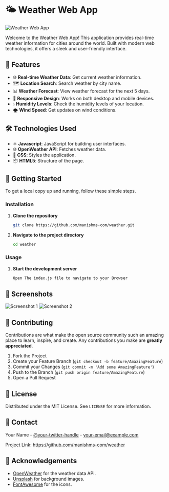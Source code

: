 # 🌤️ Weather Web App

![Weather Web App](https://th.bing.com/th/id/OIP.q4qnyvDrM1YTXp6xuJezwQHaFj?rs=1&pid=ImgDetMain)

Welcome to the Weather Web App! This application provides real-time weather information for cities around the world. Built with modern web technologies, it offers a sleek and user-friendly interface.

## 🌟 Features

- 🌐 **Real-time Weather Data**: Get current weather information.
- 🗺️ **Location Search**: Search weather by city name.
- 📊 **Weather Forecast**: View weather forecast for the next 5 days.
- 🎨 **Responsive Design**: Works on both desktop and mobile devices.
- 💧 **Humidity Levels**: Check the humidity levels of your location.
- 🌪️ **Wind Speed**: Get updates on wind conditions.

## 🛠️ Technologies Used

- ⚛️ **Javascript**:  JavaScript  for building user interfaces.
- 🌐 **OpenWeather API**: Fetches weather data.
- 🎨 **CSS**: Styles the application.
- 📦 **HTML5**: Structure of the page.

## 🚀 Getting Started

To get a local copy up and running, follow these simple steps.



### Installation

1. **Clone the repository**
   ```sh
   git clone https://github.com/manishms-com/weather.git
   ```
2. **Navigate to the project directory**
   ```sh
   cd weather
   ```


### Usage

1. **Start the development server**
   ```sh
   Open The index.js file to navigate to your Browser
   ```


## 📸 Screenshots

![Screenshot 1]()
![Screenshot 2]()

## 🤝 Contributing

Contributions are what make the open source community such an amazing place to learn, inspire, and create. Any contributions you make are **greatly appreciated**.

1. Fork the Project
2. Create your Feature Branch (`git checkout -b feature/AmazingFeature`)
3. Commit your Changes (`git commit -m 'Add some AmazingFeature'`)
4. Push to the Branch (`git push origin feature/AmazingFeature`)
5. Open a Pull Request

## 📜 License

Distributed under the MIT License. See `LICENSE` for more information.

## 📧 Contact

Your Name - [@your-twitter-handle](https://twitter.com/your-twitter-handle) - your-email@example.com

Project Link: https://github.com/manishms-com/weather

## 🌟 Acknowledgements

- [OpenWeather](https://openweathermap.org/) for the weather data API.
- [Unsplash](https://unsplash.com/) for background images.
- [FontAwesome](https://fontawesome.com/) for the icons.
